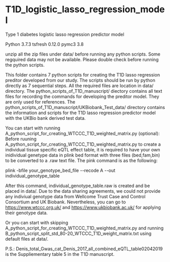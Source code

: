 # T1D_logistic_lasso_regression_model
Type 1 diabetes logistic lasso regression predictor model

Python 3.7.3
tsfresh                   0.12.0
pymc3                     3.8

unzip all the zip files under data/ before running any python scripts. 
Some regquired data may not be available. Please double check before running the python scripts.

This folder contains 7 python scripts for creating the T1D lasso regression preditor developed from our study. The scripts should be run by python directly as 7 sequential steps. All the required files are location in data/ directory. The python_scripts_of_T1D_manuscript/ diectory contains all text files for recording the commands for developing the preditor model. They are only used for references. The python_scripts_of_T1D_manuscript/UKBiobank_Test_data/ directory contains the information and scripts for the T1D lasso regression predictor model with the UKBio bank derived test data.

You can start with running A_python_script_for_creating_WTCCC_T1D_weighted_matrix.py (optional):
Before ruuning A_python_script_for_creating_WTCCC_T1D_weighted_matrix.py to create a individual tissue specific eQTL effect table, it is required to have your own inidividual genetype data in plink bed format with three files (bed,fam,bin) to be converted to a .raw text file. The pink command is as the following:

plink -bfile your_genotype_bed_file --recode A  --out individual_genotype_table

After this command, individual_genotype_table.raw is created and be placed in data/. Due to the data sharing agreements, we could not provide any indiviual genotype data from Wellcome Trust Case and Control Consortium and UK Biobank. Nevertheless, you can go to https://www.wtccc.org.uk/ and https://www.ukbiobank.ac.uk/ for applying their genotype data. 

Or you can start with skipping A_python_script_for_creating_WTCCC_T1D_weighted_matrix.py and running B_python_script_split_std_80-20_WTCCC_T1D_weight_matrix.txt using default files at data/.

P.S.: Denis_total_Gwas_cat_Denis_2017_all_combined_eQTL_table02042019 is the Suppliementary table 5 in the T1D manuscript.
